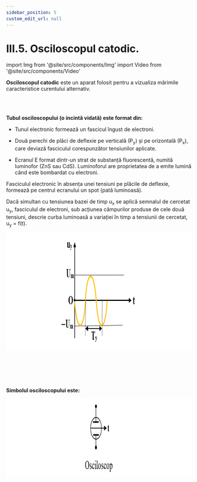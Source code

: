 ```yaml
---
sidebar_position: 5
custom_edit_url: null
---
```


# III.5. Osciloscopul catodic.




import Img from '@site/src/components/Img'
import Video from '@site/src/components/Video'



<div class="alert alert--primary" role="alert">

**Osciloscopul catodic** este un aparat folosit pentru a vizualiza mărimile caracteristice curentului alternativ.



</div>


<br></br>


<div class="alert alert--primary" role="alert">


**Tubul osciloscopului (o incintă vidată) este format din:**

- Tunul electronic formează un fascicul îngust de electroni.

- Două perechi de plăci de deflexie pe verticală (P<sub>y</sub>) și pe orizontală (P<sub>x</sub>), care deviază fasciculul corespunzător tensiunilor aplicate.

- Ecranul E format dintr-un strat de substanță fluorescentă, numită luminofor (ZnS sau CdS). Luminoforul are proprietatea de a emite lumină când este bombardat cu electroni. 


Fasciculul electronic în absența unei tensiuni pe plăcile de deflexie, formează pe centrul ecranului un spot (pată luminoasă).


Dacă simultan cu tensiunea bazei de timp u<sub>x</sub> se aplică semnalul de cercetat u<sub>y</sub>, fasciculul de electroni, sub acțiunea câmpurilor produse de cele două tensiuni, descrie curba luminoasă a variației în timp a tensiunii de cercetat, u<sub>y</sub> = f(t).    



<Img className="img-responsive4" src="fizica/clasa10/capitolul3/III-5-oscilsocopul-catodic-poza1-reprezentare-grafica-sinusoida-tensiune.png" width="1000" height="319" lazy={false} />

<br></br>
<br></br>


**Simbolul osciloscopului este:**


<Img className="img-responsive4" src="fizica/clasa10/capitolul3/III-5-oscilsocopul-catodic-poza2-simbolul-osciloscopului.png" width="1000" height="213" lazy={false} />

<br></br>

</div>

